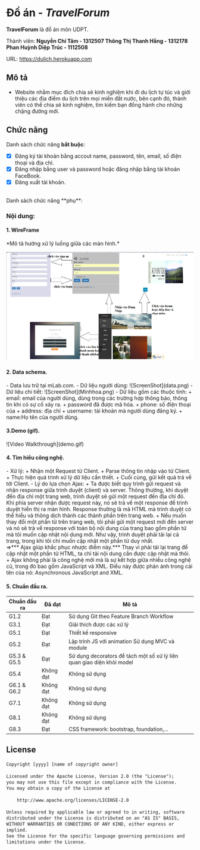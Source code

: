 # Đồ án - *TravelForum*

**TravelForum** là đồ án môn UDPT.

Thành viên: 
	**Nguyễn Chí Tâm - 1312507
        Thông Thị Thanh Hằng - 1312178
	Phan Huỳnh Diệp Trúc - 1112508**

URL: https://dulich.herokuapp.com

## Mô tả

* Website nhằm mục đích chia sẻ kinh nghiệm khi đi du lịch tự túc và giới thiệu các địa điểm du lịch trên mọi miền đất nước, bên cạnh đó, thành viên có thể chia sẻ kinh nghiệm, tìm kiếm bạn đồng hành cho những chặng đường mới.


## Chức năng

Danh sách chức năng **bắt buộc**:

* [x] Đăng ký tài khoản bằng accout name, password, tên, email, số điện thoại và địa chỉ.
* [x] Đăng nhập bằng user và password hoặc đăng nhập bằng tài khoản FaceBook.
* [x] Đăng xuất tài khoản.
 <br/>
Danh sách chức năng **phụ**:
<h3> Nội dung: </h3>
<h4>1. WireFrame</h4>
*Mô tả hướng xử lý luồng giữa các màn hình.*

![ScreenShot](SoDo.png)
<h4>2. Data schema.</h4>
- Data lưu trữ tại mLab.com.
- Dữ liệu người dùng:
![ScreenShot](data.png)
- Dữ liệu chi tiết:
![ScreenShot](Minhhoa.png)
- Dữ liệu gồm các thuộc tính:
 + email: email của người dùng, dùng trong các trường hợp thông báo, thông tin khi có sự cố xảy ra.
 + password đã được mã hóa.
 + phone: số điện thoại của
 + address: địa chỉ
 + username: tài khoản mà người dùng đăng ký.
 + name:Họ tên của người dùng.
<h4>3.Demo (gif).</h4>
![Video Walkthrough](demo.gif)

<h4>4. Tìm hiểu công nghệ. </h4>
- Xử lý:
 + Nhận một Request từ Client.
 + Parse thông tin nhập vào từ Client.
 + Thực hiện quá trình xử lý dữ liệu cần thiết.
 + Cuối cùng, gửi kết quả trả về tới Client.
- Lý do lựa chọn Ajax:
 + Ta được biết quy trình gửi request và nhận response giữa trình duyệt (client) và server. Thông thường, khi duyệt đến địa chỉ một trang web, trình duyệt sẽ gửi một request đến địa chỉ đó. Khi phía server nhận được request này, nó sẽ trả về một response để trình duyệt hiển thị ra màn hình. Response thường là mã HTML mà trình duyệt có thể hiểu và thông dịch thành các thành phần trên trang web.
 + Nếu muốn thay đổi một phần tử trên trang web, tôi phải gửi một request mới đến server và nó sẽ trả về response với toàn bộ nội dung của trang bao gồm phần tử mà tôi muốn cập nhật nội dung mới. Như vậy, trình duyệt phải tải lại cả trang, trong khi tôi chỉ muốn cập nhật một phần tử duy nhất.
 <br/>
 =>*** Ajax giúp khắc phục nhược điểm này.*** Thay vì phải tải lại trang để cập nhật một phần tử HTML, ta chỉ tải nội dung cần được cập nhật mà thôi.
 + Ajax không phải là công nghệ mới mà là sự kết hợp giữa nhiều công nghệ cũ, trong đó bao gồm JavaScript và XML. Điều này được phản ánh trong cái tên của nó: Asynchronous JavaScript and XML.


<h4>5. Chuẩn đầu ra.</h4>

Chuẩn đầu ra | Đã đạt | Mô tả
-------------|--------|-------
G1.2 | Đạt |Sử dụng Git theo Feature Branch Workflow
G3.1 | Đạt|Giải thích được các xử lý
G5.1| Đạt|Thiết kế responsive
G5.2| Đạt| Lập trình JS với animation Sử dụng MVC và module
G5.3 & G5.5|Đạt | Sử dụng decorators để tách một số xử lý liên quan giao diện khỏi model
G5.4| Không đạt| Không sử dụng
G6.1 & G6.2|Không đạt | Không sử dụng
G7.1|Không đạt | Không sử dụng
G8.1| Không đạt | Không sử dụng
G8.3|Đạt | CSS framework: bootstrap, foundation,...

 
## License

    Copyright [yyyy] [name of copyright owner]

    Licensed under the Apache License, Version 2.0 (the "License");
    you may not use this file except in compliance with the License.
    You may obtain a copy of the License at

        http://www.apache.org/licenses/LICENSE-2.0

    Unless required by applicable law or agreed to in writing, software
    distributed under the License is distributed on an "AS IS" BASIS,
    WITHOUT WARRANTIES OR CONDITIONS OF ANY KIND, either express or implied.
    See the License for the specific language governing permissions and
    limitations under the License.
